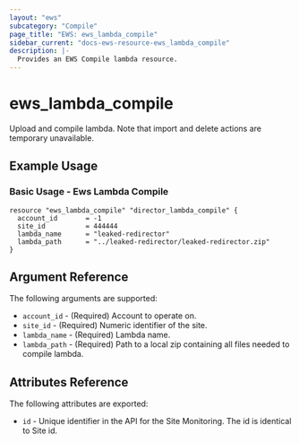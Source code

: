 ```yaml
---
layout: "ews"
subcategory: "Compile"
page_title: "EWS: ews_lambda_compile"
sidebar_current: "docs-ews-resource-ews_lambda_compile"
description: |-
  Provides an EWS Compile lambda resource.
---
```


# ews_lambda_compile

Upload and compile lambda. Note that import and delete actions are temporary unavailable.

## Example Usage

### Basic Usage - Ews Lambda Compile

```hcl
resource "ews_lambda_compile" "director_lambda_compile" {
  account_id       = -1
  site_id          = 444444
  lambda_name      = "leaked-redirector"
  lambda_path      = "../leaked-redirector/leaked-redirector.zip"
}
```

## Argument Reference

The following arguments are supported:

* `account_id`  - (Required) Account to operate on.
* `site_id`     - (Required) Numeric identifier of the site.
* `lambda_name` - (Required) Lambda name.
* `lambda_path` - (Required) Path to a local zip containing all files needed to compile lambda.

## Attributes Reference

The following attributes are exported:

* `id` - Unique identifier in the API for the Site Monitoring. The id is identical to Site id.
